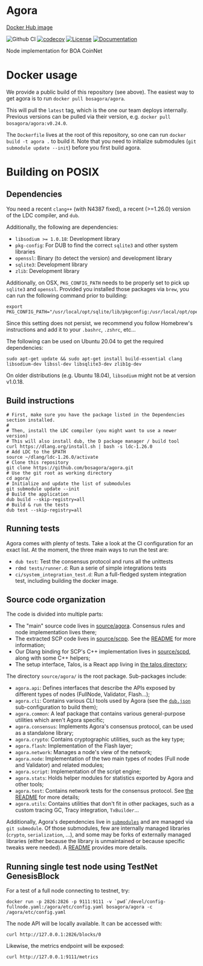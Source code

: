 # Agora

[Docker Hub image](https://hub.docker.com/r/bosagora/agora)

![Github CI](https://github.com/bosagora/agora/actions/workflows/main.yml/badge.svg)
[![codecov](https://codecov.io/gh/bosagora/agora/branch/v0.x.x/graph/badge.svg)](https://codecov.io/gh/bosagora/agora)
[![License](https://img.shields.io/github/license/bosagora/agora)](LICENSE)
[![Documentation](https://img.shields.io/badge/Docs-Github%20Pages-blue)](https://bosagora.github.io/agora/)

Node implementation for BOA CoinNet

# Docker usage

We provide a public build of this repository (see above).
The easiest way to get agora is to run `docker pull bosagora/agora`.

This will pull the `latest` tag, which is the one our team deploys internally.
Previous versions can be pulled via their version, e.g. `docker pull bosagora/agora:v0.24.0`.

The `Dockerfile` lives at the root of this repository,
so one can run `docker build -t agora .` to build it.
Note that you need to initialize submodules (`git submodule update --init`)
before you first build agora.

# Building on POSIX

## Dependencies

You need a recent `clang++` (with N4387 fixed), a recent (>=1.26.0) version of the LDC compiler, and `dub`.

Additionally, the following are dependencies:
- `libsodium >= 1.0.18`:  Development library
- `pkg-config`: For DUB to find the correct `sqlite3` and other system libraries
- `openssl`:    Binary (to detect the version) and development library
- `sqlite3`:    Development library
- `zlib`:       Development library

Additionally, on OSX, `PKG_CONFIG_PATH` needs to be properly set to pick up `sqlite3` and `openssl`.
Provided you installed those packages via `brew`, you can run the following command prior to building:
```console
export PKG_CONFIG_PATH="/usr/local/opt/sqlite/lib/pkgconfig:/usr/local/opt/openssl@1.1/lib/pkgconfig"
```
Since this setting does not persist, we recommend you follow Homebrew's instructions
and add it to your `.bashrc`, `.zshrc`, etc...

The following can be used on Ubuntu 20.04 to get the required dependencies:
```console
sudo apt-get update && sudo apt-get install build-essential clang libsodium-dev libssl-dev libsqlite3-dev zlib1g-dev
```

On older distributions (e.g. Ubuntu 18.04), `libsodium` might not be at version v1.0.18.

## Build instructions

```console
# First, make sure you have the package listed in the Dependencies section installed.
#
# Then, install the LDC compiler (you might want to use a newer version)
# This will also install dub, the D package manager / build tool
curl https://dlang.org/install.sh | bash -s ldc-1.26.0
# Add LDC to the $PATH
source ~/dlang/ldc-1.26.0/activate
# Clone this repository
git clone https://github.com/bosagora/agora.git
# Use the git root as working directory
cd agora/
# Initialize and update the list of submodules
git submodule update --init
# Build the application
dub build --skip-registry=all
# Build & run the tests
dub test --skip-registry=all
```

## Running tests

Agora comes with plenty of tests. Take a look at the CI configuration for an exact list.
At the moment, the three main ways to run the test are:
- `dub test`: Test the consensus protocol and runs all the unittests
- `rdmd tests/runner.d`: Run a serie of simple integrations tests
- `ci/system_integration_test.d`: Run a full-fledged system integration test, including building the docker image.

## Source code organization

The code is divided into multiple parts:
- The "main" source code lives in [source/agora](source/agora/). Consensus rules and node implementation lives there;
- The extracted SCP code lives in [source/scpp](source/scpp/). See the [README](source/scpp/README.md) for more information;
- Our Dlang binding for SCP's C++ implementation lives in [source/scpd](source/scpd/), along with some C++ helpers;
- The setup interface, Talos, is a React app living in [the talos directory](talos);

The directory `source/agora/` is the root package. Sub-packages include:
- `agora.api`: Defines interfaces that describe the APIs exposed by different types of nodes (FullNode, Validator, Flash...);
- `agora.cli`: Contains various CLI tools used by Agora (see the [`dub.json`](dub.json) sub-configuration to build them);
- `agora.common`: A leaf package that contains various general-purpose utilities which aren't Agora specific;
- `agora.consensus`: Implements Agora's consensus protocol, can be used as a standalone library;
- `agora.crypto`: Contains cryptographic utilities, such as the key type;
- `agora.flash`: Implementation of the Flash layer;
- `agora.network`: Manages a node's view of the network;
- `agora.node`: Implementation of the two main types of nodes (Full node and Validator) and related modules;
- `agora.script`: Implementation of the script engine;
- `agora.stats`: Holds helper modules for statistics exported by Agora and other tools;
- `agora.test`: Contains network tests for the consensus protocol. See [the README](source/agora/README.md) for more details;
- `agora.utils`: Contains utilities that don't fit in other packages, such as a custom tracing GC, Tracy integration, `TxBuilder`...

Additionally, Agora's dependencies live in [`submodules`](submodules/) and are managed via `git submodule`.
Of those submodules, few are internally managed libraries (`crypto`, `serialization`, ...), and some may be forks
of externally managed libraries (either because the library is unmaintained or because specific tweaks were needed).
A [README](submodules/README.md) provides more details.

## Running single test node using TestNet GenesisBlock

For a test of a full node connecting to testnet, try:
```console
docker run -p 2826:2826 -p 9111:9111 -v `pwd`/devel/config-fullnode.yaml:/agora/etc/config.yaml bosagora/agora -c /agora/etc/config.yaml
```
The node API will be locally available. It can be accessed with:
```console
curl http://127.0.0.1:2826/blocks/0
```
Likewise, the metrics endpoint will be exposed:
```console
curl http://127.0.0.1:9111/metrics
```
